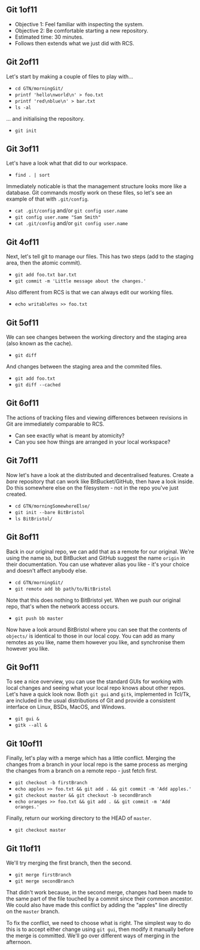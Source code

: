 
## Git 1of11
- Objective 1: Feel familiar with inspecting the system.
- Objective 2: Be comfortable starting a new repository.
- Estimated time: 30 minutes.
- Follows then extends what we just did with RCS.

## Git 2of11
Let's start by making a couple of files to play with...

- `cd GTN/morningGit/`
- `printf 'hello\nworld\n' > foo.txt`
- `printf 'red\nblue\n' > bar.txt`
- `ls -al`

... and initialising the repository.

- `git init`

## Git 3of11
Let's have a look what that did to our workspace.

- `find . | sort`

Immediately noticable is that the management structure looks more like a
database.
Git commands mostly work on these files, so let's see an example of that
with `.git/config`.

- `cat .git/config` and/or `git config user.name`
- `git config user.name "Sam Smith"`
- `cat .git/config` and/or `git config user.name`

## Git 4of11
Next, let's tell git to manage our files.
This has two steps (add to the staging area, then the atomic commit).

- `git add foo.txt bar.txt`
- `git commit -m 'Little message about the changes.'`

Also different from RCS is that we can always edit our working files.

- `echo writableYes >> foo.txt`

## Git 5of11
We can see changes between the working directory and the staging area (also
known as the cache).

- `git diff`

And changes between the staging area and the commited files.

- `git add foo.txt`
- `git diff --cached`

## Git 6of11
The actions of tracking files and viewing differences between revisions in Git
are immediately comparable to RCS.

- Can see exactly what is meant by atomicity?
- Can you see how things are arranged in your local workspace?

## Git 7of11
Now let's have a look at the distributed and decentralised features.
Create a *bare* repository that can work like BitBucket/GitHub, then have a
look inside.
Do this somewhere else on the filesystem - not in the repo you've just created.

- `cd GTN/morningSomewhereElse/`
- `git init --bare BitBristol`
- `ls BitBristol/`

## Git 8of11
Back in our original repo, we can add that as a remote for our original.
We're using the name `bb`, but BitBucket and GitHub suggest the name
`origin` in their documentation.
You can use whatever alias you like - it's your choice and doesn't affect
anybody else.

- `cd GTN/morningGit/`
- `git remote add bb path/to/BitBristol`

Note that this does nothing to BitBristol yet.
When we push our original repo, that's when the network access occurs.

- `git push bb master`

Now have a look around BitBristol where you can see that the contents
of `objects/` is identical to those in our local copy.
You can add as many remotes as you like, name them however you like, and
synchronise them however you like.

## Git 9of11
To see a nice overview, you can use the standard GUIs for working with local
changes and seeing what your local repo knows about other repos.
Let's have a quick look now.
Both `git gui` and `gitk`, implemented in Tcl/Tk, are included in the usual
distributions of Git and provide a consistent interface on Linux, BSDs, MacOS,
and Windows.

- `git gui &`
- `gitk --all &`

## Git 10of11
Finally, let's play with a merge which has a little conflict.
Merging the changes from a branch in your local repo is the same process
as merging the changes from a branch on a remote repo - just fetch first.

- `git checkout -b firstBranch`
- `echo apples >> foo.txt && git add . && git commit -m 'Add apples.'`
- `git checkout master && git checkout -b secondBranch`
- `echo oranges >> foo.txt && git add . && git commit -m 'Add oranges.'`

Finally, return our working directory to the HEAD of `master`.

- `git checkout master`


## Git 11of11
We'll try merging the first branch, then the second.

- `git merge firstBranch`
- `git merge secondBranch`

That didn't work because, in the second merge, changes had been made to the
same part of the file touched by a commit since their common ancestor.
We could also have made this conflict by adding the "apples" line directly
on the `master` branch.

To fix the conflict, we need to choose what is right.
The simplest way to do this is to accept either change using `git gui`,
then modify it manually before the merge is committed.
We'll go over different ways of merging in the afternoon.
